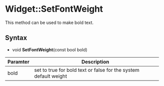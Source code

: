 # Widget::SetFontWeight #
This method can be used to make bold text.

## Syntax ##

- void **SetFontWeight**(const bool bold)

| Paramter | Description |
| --- | --- |
| bold | set to true for bold text or false for the system default weight |
